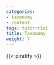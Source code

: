 ```yaml
---
categories:
- taxonomy
- content
tags: tutorrrial
title: Taxonomy
weight: 7
---
```

{{< piratify >}}